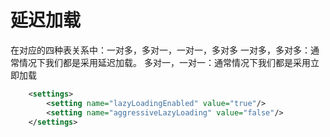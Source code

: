 # 延迟加载 #

在对应的四种表关系中：一对多，多对一，一对一，多对多
  一对多，多对多：通常情况下我们都是采用延迟加载。
  多对一，一对一：通常情况下我们都是采用立即加载
  
```xml
    <settings>
        <setting name="lazyLoadingEnabled" value="true"/>
        <setting name="aggressiveLazyLoading" value="false"/>
    </settings>

```
